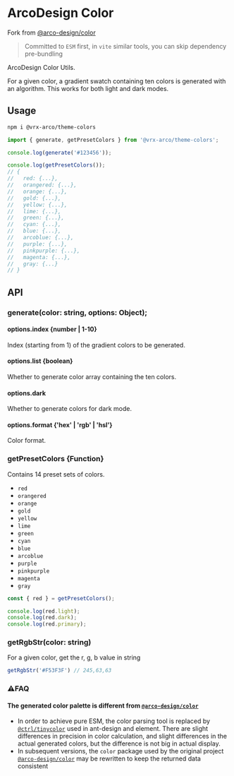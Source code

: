 # ArcoDesign Color

Fork from [@arco-design/color](https://github.com/arco-design/color)

> Committed to `ESM` first, in `vite` similar tools, you can skip dependency pre-bundling

ArcoDesign Color Utils. 

For a given color, a gradient swatch containing ten colors is generated with an algorithm. This works for both light and dark modes.

## Usage

```bash
npm i @vrx-arco/theme-colors
```

```js
import { generate, getPresetColors } from '@vrx-arco/theme-colors';

console.log(generate('#123456'));

console.log(getPresetColors());
// {
//   red: {...},
//   orangered: {...},
//   orange: {...},
//   gold: {...},
//   yellow: {...},
//   lime: {...},
//   green: {...},
//   cyan: {...},
//   blue: {...},
//   arcoblue: {...},
//   purple: {...},
//   pinkpurple: {...},
//   magenta: {...},
//   gray: {...}
// }
```

## API

### generate(color: string, options: Object);

#### options.index {number | 1-10}

Index (starting from 1) of the gradient colors to be generated.

#### options.list {boolean}

Whether to generate color array containing the ten colors.

#### options.dark

Whether to generate colors for dark mode.

#### options.format {'hex' | 'rgb' | 'hsl'}

Color format.
### getPresetColors {Function}

Contains 14 preset sets of colors.

* `red`
* `orangered`
* `orange`
* `gold`
* `yellow`
* `lime`
* `green`
* `cyan`
* `blue`
* `arcoblue`
* `purple`
* `pinkpurple`
* `magenta`
* `gray`

```js
const { red } = getPresetColors();

console.log(red.light);
console.log(red.dark);
console.log(red.primary);
```

### getRgbStr(color: string)

For a given color, get the r, g, b value in string

```js
getRgbStr('#F53F3F') // 245,63,63
```

### ⚠️FAQ

#### The generated color palette is different from [`@arco-design/color`](https://github.com/arco-design/color)

- In order to achieve pure ESM, the color parsing tool is replaced by [`@ctrl/tinycolor`](https://github.com/scttcper/tinycolor) used in ant-design and element. There are slight differences in precision in color calculation, and slight differences in the actual generated colors, but the difference is not big in actual display.
- In subsequent versions, the `color` package used by the original project [`@arco-design/color`](https://github.com/arco-design/color) may be rewritten to keep the returned data consistent
